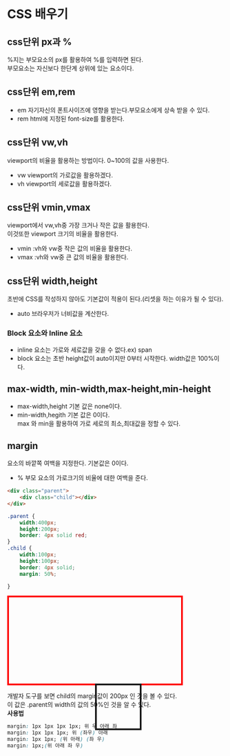 # CSS 배우기  
## css단위 px과 %  
%지는 부모요소의 px를 활용하여 %를 입력하면 된다.  
부모요소는 자신보다 한단계 상위에 있는 요소이다.  
## css단위 em,rem  
- em  자기자신의 폰트사이즈에 영향을 받는다.부모요소에게 상속 받을 수 있다.  
- rem html에 지정된 font-size를 활용한다.  

## css단위 vw,vh  
viewport의 비율을 활용하는 방법이다. 0~100의 값을 사용한다.  
- vw viewport의 가로값을 활용하겠다.  
- vh viewport의 세로값을 활용하겠다.  
## css단위 vmin,vmax  

viewport에서 vw,vh중 가장 크거나 작은 값을 활용한다.  
이것또한 viewport 크기의 비율을 활용한다.  
- vmin :vh와 vw중 작은 값의 비율을 활용한다.  
- vmax :vh와 vw중 큰 값의 비율을 활용한다.  
## css단위 width,height  

초반에 CSS를 작성하지 않아도 기본값이 적용이 된다.(리셋을 하는 이유가 될 수 있다).  
- auto 브라우저가 너비값을 계산한다.  
### Block 요소와 Inline 요소  

- inline 요소는 가로와 세로값을 갖을 수 없다.ex) span  
- block 요소는 초반 height값이 auto이지만 0부터 시작한다. width값은 100%이다.  
## max-width, min-width,max-height,min-height  
- max-width,height 기본 값은 none이다.  
- min-width,hegith 기본 값은 0이다.  
max 와 min을 활용하여 가로 세로의 최소,최대값을 정할 수 있다.  
## margin  
요소의 바깥쪽 여백을 지정한다. 기본값은 0이다.  
- % 부모 요소의 가로크기의 비율에 대한 여백을 준다.  

```html
<div class="parent">
    <div class="child"></div>
</div>
```

```css
.parent {
    width:400px;
    height:200px;
    border: 4px solid red;
}
.child {
    width:100px;
    height:100px;
    border: 4px solid;
    margin: 50%;

}
```
<style>
.parent {
    width:400px;
    height:200px;
    border: 4px solid red;
    display:block;
}
.child {
    width:100px;
    height:100px;
    border: 4px solid;
    margin: 50%;
    display:block;
    }
</style>
<body>
<div class="parent">
    <div class="child"></div>
</div>
</body>

개발자 도구를 보면 child의 margin값이 200px 인 것을 볼 수 있다.  
이 값은 .parent의 width의 값의 50%인 것을 알 수 있다.  
**사용법**  
```css
margin: 1px 1px 1px 1px; 위 우 아래 좌
margin: 1px 1px 1px; 위 (좌우) 아래
margin: 1px 1px; (위 아래) (좌 우)
margin: 1px;(위 아래 좌 우)
```  
